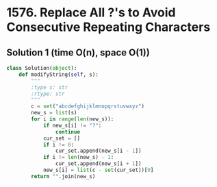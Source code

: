 # 1576. Replace All ?'s to Avoid Consecutive Repeating Characters

## Solution 1 (time O(n), space O(1))

```python
class Solution(object):
    def modifyString(self, s):
        """
        :type s: str
        :rtype: str
        """
        c = set("abcdefghijklmnopqrstuvwxyz")
        new_s = list(s)
        for i in range(len(new_s)):
            if new_s[i] != "?":
                continue
            cur_set = []
            if i != 0:
                cur_set.append(new_s[i - 1])
            if i != len(new_s) - 1:
                cur_set.append(new_s[i + 1])
            new_s[i] = list(c - set(cur_set))[0]
        return "".join(new_s)
```
